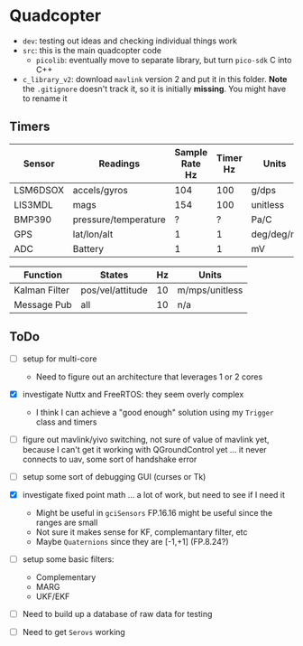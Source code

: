 # Quadcopter

- `dev`: testing out ideas and checking individual things work
- `src`: this is the main quadcopter code
    - `picolib`: eventually move to separate library, but turn `pico-sdk` C into C++
- `c_library_v2`: download `mavlink` version 2 and put it in this folder. **Note** the `.gitignore` doesn't track it, so it is initially **missing**. You might have to rename it

## Timers

| Sensor   | Readings             | Sample Rate Hz  | Timer Hz | Units |
|----------|----------------------|-----------------|----------|-------|
| LSM6DSOX | accels/gyros         | 104             | 100      | g/dps
| LIS3MDL  | mags                 | 154             | 100      | unitless
| BMP390   | pressure/temperature | ?               | ?        | Pa/C
| GPS      | lat/lon/alt          | 1               | 1        | deg/deg/m
| ADC      | Battery              | 1               | 1        | mV

| Function      | States           | Hz | Units |
|---------------|------------------|----|-------|
| Kalman Filter | pos/vel/attitude | 10 | m/mps/unitless
| Message Pub   | all              | 10 | n/a

## ToDo

- [ ] setup for multi-core
    - Need to figure out an architecture that leverages 1 or 2 cores
- [x] investigate Nuttx and FreeRTOS: they seem overly complex
    - I think I can achieve a "good enough" solution using my `Trigger` class and timers
- [ ] figure out mavlink/yivo switching, not sure of value of mavlink yet, because I can't get it working with QGroundControl yet ... it never connects to uav, some sort of handshake error
- [ ] setup some sort of debugging GUI (curses or Tk)
- [x] investigate fixed point math ... a lot of work, but need to see if I need it
    - Might be useful in `gciSensors` FP.16.16 might be useful since the ranges are small
    - Not sure it makes sense for KF, complemantary filter, etc
    - Maybe `Quaternions` since they are [-1,+1] (FP.8.24?)
- [ ] setup some basic filters:
    - Complementary
    - MARG
    - UKF/EKF
- [ ] Need to build up a database of raw data for testing
- [ ] Need to get `Serovs` working

